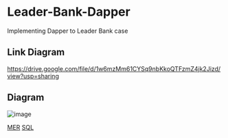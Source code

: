 # Leader-Bank-Dapper
Implementing Dapper to Leader Bank case

## Link Diagram
https://drive.google.com/file/d/1w6mzMm61CYSq9nbKkoQTFzmZ4jk2Jizd/view?usp=sharing

## Diagram
![image](https://user-images.githubusercontent.com/101427427/227646617-f5c10e53-47b9-4072-b26a-6ae7073f74ed.png)


[MER]()
[SQL]()
